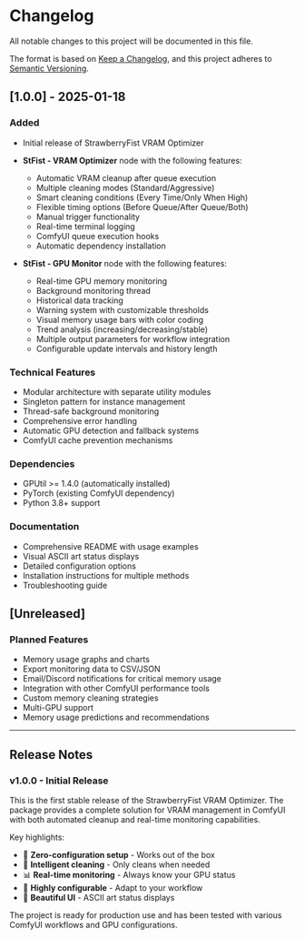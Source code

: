 # Changelog

All notable changes to this project will be documented in this file.

The format is based on [Keep a Changelog](https://keepachangelog.com/en/1.0.0/),
and this project adheres to [Semantic Versioning](https://semver.org/spec/v2.0.0.html).

## [1.0.0] - 2025-01-18

### Added
- Initial release of StrawberryFist VRAM Optimizer
- **StFist - VRAM Optimizer** node with the following features:
  - Automatic VRAM cleanup after queue execution
  - Multiple cleaning modes (Standard/Aggressive)
  - Smart cleaning conditions (Every Time/Only When High)
  - Flexible timing options (Before Queue/After Queue/Both)
  - Manual trigger functionality
  - Real-time terminal logging
  - ComfyUI queue execution hooks
  - Automatic dependency installation

- **StFist - GPU Monitor** node with the following features:
  - Real-time GPU memory monitoring
  - Background monitoring thread
  - Historical data tracking
  - Warning system with customizable thresholds
  - Visual memory usage bars with color coding
  - Trend analysis (increasing/decreasing/stable)
  - Multiple output parameters for workflow integration
  - Configurable update intervals and history length

### Technical Features
- Modular architecture with separate utility modules
- Singleton pattern for instance management
- Thread-safe background monitoring
- Comprehensive error handling
- Automatic GPU detection and fallback systems
- ComfyUI cache prevention mechanisms

### Dependencies
- GPUtil >= 1.4.0 (automatically installed)
- PyTorch (existing ComfyUI dependency)
- Python 3.8+ support

### Documentation
- Comprehensive README with usage examples
- Visual ASCII art status displays
- Detailed configuration options
- Installation instructions for multiple methods
- Troubleshooting guide

## [Unreleased]

### Planned Features
- Memory usage graphs and charts
- Export monitoring data to CSV/JSON
- Email/Discord notifications for critical memory usage
- Integration with other ComfyUI performance tools
- Custom memory cleaning strategies
- Multi-GPU support
- Memory usage predictions and recommendations

---

## Release Notes

### v1.0.0 - Initial Release
This is the first stable release of the StrawberryFist VRAM Optimizer. The package provides a complete solution for VRAM management in ComfyUI with both automated cleanup and real-time monitoring capabilities.

Key highlights:
- 🚀 **Zero-configuration setup** - Works out of the box
- 🎯 **Intelligent cleaning** - Only cleans when needed
- 📊 **Real-time monitoring** - Always know your GPU status
- 🔧 **Highly configurable** - Adapt to your workflow
- 🍓 **Beautiful UI** - ASCII art status displays

The project is ready for production use and has been tested with various ComfyUI workflows and GPU configurations.